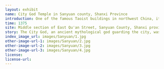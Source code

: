 ```yaml
---
layout: exhibit
name: City God Temple in Sanyuan county, Shanxi Province
introduction: One of the famous Taoist buildings in northwest China, it is located on East Street in Sanyuan County, Shanxi Province, with a total construction area of 13,390 square metres. Founded in 1375 at the beginning of the Ming Dynasty (1368-1644), more than 600 years ago, it is one of the more complete surviving groups of traditional Chinese buildings from the Ming and Qing dynasties in China, and has now been listed by the State Council as a National Key Cultural Relics Protection Unit.
time: 1375
site: Middle section of East Qu'an Street, Sanyuan County, Shanxi province
story: The City God, an ancient mythological god guarding the city, was later worshipped by Taoism and was built from the Three Kingdoms to the end of the Qing Dynasty. The San Yuan City God Temple is dedicated to Li Jing, a famous general from San Yuan in the Tang Dynasty. He was the most influential figure in the area, and was the god who guarded the city of Sanyuan in ancient mythology. The size and the architecture of the temple are second to none in the country.
index_image_url: images/Sanyuan/1.jpg
other-image-url-1: images/Sanyuan/2.jpg
other-image-url-2: images/Sanyuan/3.jpg
other-image-url-3: images/Sanyuan/4.jpg
license:
license-url:
---
```

